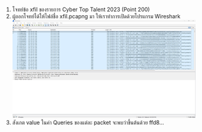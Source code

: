 1. โจทย์ข้อ xfil ของรายการ Cyber Top Talent 2023 (Point 200) 
2. ผู้ออกโจทย์ได้ให้ไฟล์ชื่อ xfil.pcapng มา ให้เราทำการเปิดด้วยโปรแกรม Wireshark
![img1](1.png?raw=true)
3. สังเกต value ในค่า Queries ของแต่ละ packet จะพบว่าขึ้นต้นด้วย ffd8...
